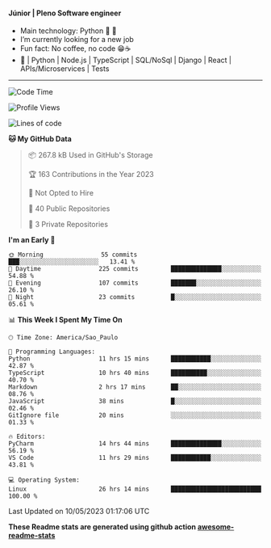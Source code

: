 #### Júnior | Pleno Software engineer 

- Main technology: Python 🐍 💖
- I’m currently looking for a new job
- Fun fact: No coffee, no code 😁☕
- 📖 | Python | Node.js | TypeScript | SQL/NoSql | Django | React | APIs/Microservices | Tests 
---
<!--START_SECTION:waka-->
![Code Time](http://img.shields.io/badge/Code%20Time-783%20hrs%2037%20mins-blue)

![Profile Views](http://img.shields.io/badge/Profile%20Views-34-blue)

![Lines of code](https://img.shields.io/badge/From%20Hello%20World%20I%27ve%20Written-10.6%20million%20lines%20of%20code-blue)

**🐱 My GitHub Data** 

> 📦 267.8 kB Used in GitHub's Storage 
 > 
> 🏆 163 Contributions in the Year 2023
 > 
> 🚫 Not Opted to Hire
 > 
> 📜 40 Public Repositories 
 > 
> 🔑 3 Private Repositories 
 > 
**I'm an Early 🐤** 

```text
🌞 Morning                55 commits          ███░░░░░░░░░░░░░░░░░░░░░░   13.41 % 
🌆 Daytime                225 commits         ██████████████░░░░░░░░░░░   54.88 % 
🌃 Evening                107 commits         ███████░░░░░░░░░░░░░░░░░░   26.10 % 
🌙 Night                  23 commits          █░░░░░░░░░░░░░░░░░░░░░░░░   05.61 % 
```


📊 **This Week I Spent My Time On** 

```text
🕑︎ Time Zone: America/Sao_Paulo

💬 Programming Languages: 
Python                   11 hrs 15 mins      ███████████░░░░░░░░░░░░░░   42.87 % 
TypeScript               10 hrs 40 mins      ██████████░░░░░░░░░░░░░░░   40.70 % 
Markdown                 2 hrs 17 mins       ██░░░░░░░░░░░░░░░░░░░░░░░   08.76 % 
JavaScript               38 mins             █░░░░░░░░░░░░░░░░░░░░░░░░   02.46 % 
GitIgnore file           20 mins             ░░░░░░░░░░░░░░░░░░░░░░░░░   01.33 % 

🔥 Editors: 
PyCharm                  14 hrs 44 mins      ██████████████░░░░░░░░░░░   56.19 % 
VS Code                  11 hrs 29 mins      ███████████░░░░░░░░░░░░░░   43.81 % 

💻 Operating System: 
Linux                    26 hrs 14 mins      █████████████████████████   100.00 % 
```


 Last Updated on 10/05/2023 01:17:06 UTC
<!--END_SECTION:waka-->

**These Readme stats are generated using github action [awesome-readme-stats](https://github.com/anmol098/waka-readme-stats)**

